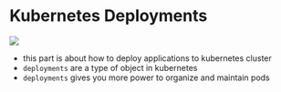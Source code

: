 # Kubernetes Deployments

<img src="https://user-images.githubusercontent.com/6856382/221424690-b6d4d3db-0b43-4052-ab4a-daf7d2055211.png">

- this part is about how to deploy applications to kubernetes cluster
- `deployments` are a type of object in kubernetes
- `deployments` gives you more power to organize and maintain pods

